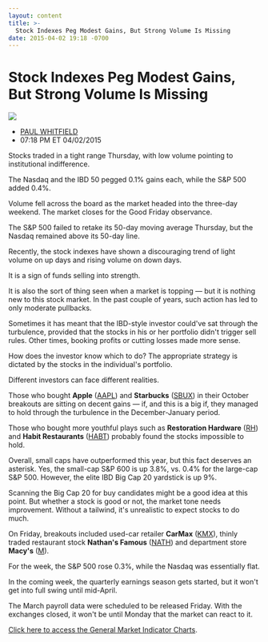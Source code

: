 ```yaml
---
layout: content
title: >-
  Stock Indexes Peg Modest Gains, But Strong Volume Is Missing
date: 2015-04-02 19:18 -0700
---
```



Stock Indexes Peg Modest Gains, But Strong Volume Is Missing
=============================================================


![](https://www.investors.com/wp-content/uploads/ibd-migrated-images/MPv_150406_635635857838987964.png)

* [PAUL WHITFIELD](https://www.investors.com/author/whitfieldp/ "Posts by PAUL WHITFIELD")
* 07:18 PM ET 04/02/2015




  

Stocks traded in a tight range Thursday, with low volume pointing to institutional indifference.

  

The Nasdaq and the IBD 50 pegged 0.1% gains each, while the S&P 500 added 0.4%.

  

Volume fell across the board as the market headed into the three-day weekend. The market closes for the Good Friday observance.

  

The S&P 500 failed to retake its 50-day moving average Thursday, but the Nasdaq remained above its 50-day line.

  

Recently, the stock indexes have shown a discouraging trend of light volume on up days and rising volume on down days.

  

It is a sign of funds selling into strength.

  

It is also the sort of thing seen when a market is topping — but it is nothing new to this stock market. In the past couple of years, such action has led to only moderate pullbacks.

  

Sometimes it has meant that the IBD-style investor could've sat through the turbulence, provided that the stocks in his or her portfolio didn't trigger sell rules. Other times, booking profits or cutting losses made more sense.

  

How does the investor know which to do? The appropriate strategy is dictated by the stocks in the individual's portfolio.

  

Different investors can face different realities.

  

Those who bought **Apple** ([AAPL](https://research.investors.com/quote.aspx?symbol=AAPL)) and **Starbucks** ([SBUX](https://research.investors.com/quote.aspx?symbol=SBUX)) in their October breakouts are sitting on decent gains — if, and this is a big if, they managed to hold through the turbulence in the December-January period.

  

Those who bought more youthful plays such as **Restoration Hardware** ([RH](https://research.investors.com/quote.aspx?symbol=RH)) and **Habit Restaurants** ([HABT](https://research.investors.com/quote.aspx?symbol=HABT)) probably found the stocks impossible to hold.

  

Overall, small caps have outperformed this year, but this fact deserves an asterisk. Yes, the small-cap S&P 600 is up 3.8%, vs. 0.4% for the large-cap S&P 500. However, the elite IBD Big Cap 20 yardstick is up 9%.

  

Scanning the Big Cap 20 for buy candidates might be a good idea at this point. But whether a stock is good or not, the market tone needs improvement. Without a tailwind, it's unrealistic to expect stocks to do much.

  

On Friday, breakouts included used-car retailer **CarMax** ([KMX](https://research.investors.com/quote.aspx?symbol=KMX)), thinly traded restaurant stock **Nathan's Famous** ([NATH](https://research.investors.com/quote.aspx?symbol=NATH)) and department store **Macy's** ([M](https://research.investors.com/quote.aspx?symbol=M)).

  

For the week, the S&P 500 rose 0.3%, while the Nasdaq was essentially flat.

  

In the coming week, the quarterly earnings season gets started, but it won't get into full swing until mid-April.

  

The March payroll data were scheduled to be released Friday. With the exchanges closed, it won't be until Monday that the market can react to it.

  

[Click here to access the General Market Indicator Charts](https://www.investors.com/pdf/GMI_040615.pdf).




